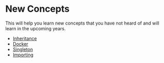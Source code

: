 # New Concepts
This will help you learn new concepts that you have not heard of and will learn in the upcoming years.

* [Inheritance](Inheritance) 
* [Docker](Docker)
* [Singleton](Singleton)
* [Importing](Importing)